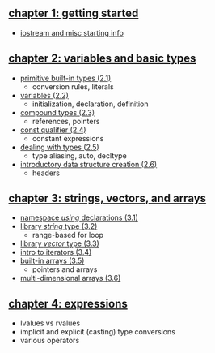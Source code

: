 ## [chapter 1: getting started](https://github.com/tedklin/pseudoblog/blob/master/cpp_notebook/primer/ch-01.md)

- [iostream and misc starting info](https://github.com/tedklin/pseudoblog/blob/master/cpp_notebook/primer/ch-01.md#chapter-1-getting-started)

## [chapter 2: variables and basic types](https://github.com/tedklin/pseudoblog/blob/master/cpp_notebook/primer/ch-02.md)

- [primitive built-in types (2.1)](https://github.com/tedklin/pseudoblog/blob/master/cpp_notebook/primer/ch-02.md#primitive-built-in-types-21)
  - conversion rules, literals
- [variables (2.2)](https://github.com/tedklin/pseudoblog/blob/master/cpp_notebook/primer/ch-02.md#variables-22)
  - initialization, declaration, definition
- [compound types (2.3)](https://github.com/tedklin/pseudoblog/blob/master/cpp_notebook/primer/ch-02.md#compound-types-23)
  - references, pointers
- [const qualifier (2.4)](https://github.com/tedklin/pseudoblog/blob/master/cpp_notebook/primer/ch-02.md#const-qualifier-24)
  - constant expressions
- [dealing with types (2.5)](https://github.com/tedklin/pseudoblog/blob/master/cpp_notebook/primer/ch-02.md#dealing-with-types-25)
  - type aliasing, auto, decltype
- [introductory data structure creation (2.6)](https://github.com/tedklin/pseudoblog/blob/master/cpp_notebook/primer/ch-02.md#introductory-data-structure-creation-26)
  - headers

## [chapter 3: strings, vectors, and arrays](https://github.com/tedklin/pseudoblog/blob/master/cpp_notebook/primer/ch-03.md)

- [namespace *using* declarations (3.1)](https://github.com/tedklin/pseudoblog/blob/master/cpp_notebook/primer/ch-03.md#namespace-using-declarations-31)
- [library *string* type (3.2)](https://github.com/tedklin/pseudoblog/blob/master/cpp_notebook/primer/ch-03.md#library-string-type-32)
  - range-based for loop
- [library *vector* type (3.3)](https://github.com/tedklin/pseudoblog/blob/master/cpp_notebook/primer/ch-03.md#library-vector-type-33)
- [intro to iterators (3.4)](https://github.com/tedklin/pseudoblog/blob/master/cpp_notebook/primer/ch-03.md#intro-to-iterators-34)
- [built-in arrays (3.5)](https://github.com/tedklin/pseudoblog/blob/master/cpp_notebook/primer/ch-03.md#built-in-arrays-35)
  - pointers and arrays
- [multi-dimensional arrays (3.6)](https://github.com/tedklin/pseudoblog/blob/master/cpp_notebook/primer/ch-03.md#multi-dimensional-arrays-36)

## [chapter 4: expressions](https://github.com/tedklin/pseudoblog/blob/master/cpp_notebook/primer/ch-04.md)

- lvalues vs rvalues
- implicit and explicit (casting) type conversions
- various operators
